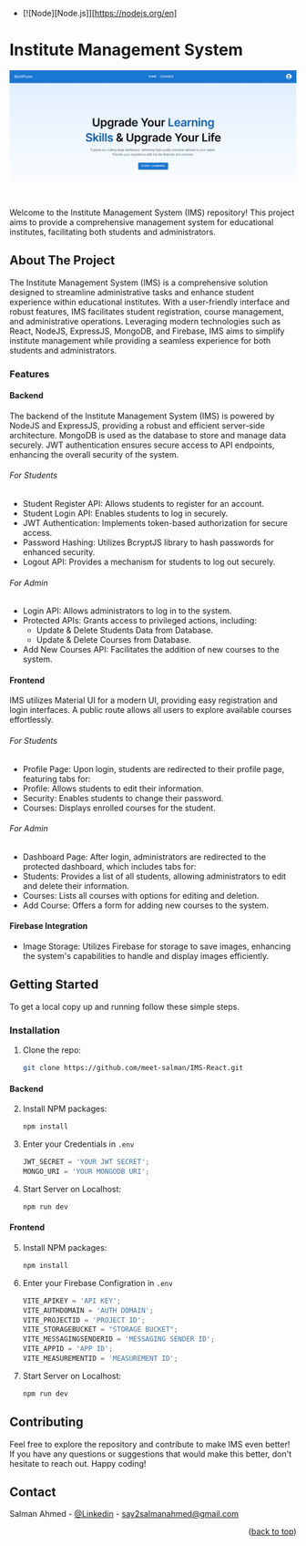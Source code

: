 <a name="readme-top"></a>

* [![Node][Node.js]][https://nodejs.org/en]


# Institute Management System

<img align="center" src="/Snaps//Home.png" />

Welcome to the Institute Management System (IMS) repository! This project aims to provide a comprehensive management system for educational institutes, facilitating both students and administrators.


<!-- ABOUT THE PROJECT -->
## About The Project

The Institute Management System (IMS) is a comprehensive solution designed to streamline administrative tasks and enhance student experience within educational institutes. With a user-friendly interface and robust features, IMS facilitates student registration, course management, and administrative operations. Leveraging modern technologies such as React, NodeJS, ExpressJS, MongoDB, and Firebase, IMS aims to simplify institute management while providing a seamless experience for both students and administrators.


<!-- FEATURES -->
### Features

<!-- BECKEND -->
#### Backend

The backend of the Institute Management System (IMS) is powered by NodeJS and ExpressJS, providing a robust and efficient server-side architecture. MongoDB is used as the database to store and manage data securely. JWT authentication ensures secure access to API endpoints, enhancing the overall security of the system.


###### For Students
* Student Register API: Allows students to register for an account.
* Student Login API: Enables students to log in securely.
* JWT Authentication: Implements token-based authorization for secure access.
* Password Hashing: Utilizes BcryptJS library to hash passwords for enhanced security.
* Logout API: Provides a mechanism for students to log out securely.

###### For Admin
* Login API: Allows administrators to log in to the system.
* Protected APIs: Grants access to privileged actions, including:
   - Update & Delete Students Data from Database.
   - Update & Delete Courses from Database.
* Add New Courses API: Facilitates the addition of new courses to the system.


<!-- FRONTEND -->
#### Frontend

IMS utilizes Material UI for a modern UI, providing easy registration and login interfaces. A public route allows all users to explore available courses effortlessly.


###### For Students
* Profile Page: Upon login, students are redirected to their profile page, featuring tabs for:
* Profile: Allows students to edit their information.
* Security: Enables students to change their password.
* Courses: Displays enrolled courses for the student.

###### For Admin
* Dashboard Page: After login, administrators are redirected to the protected dashboard, which includes tabs for:
* Students: Provides a list of all students, allowing administrators to edit and delete their information.
* Courses: Lists all courses with options for editing and deletion.
* Add Course: Offers a form for adding new courses to the system.


<!-- FIREBASE -->
#### Firebase Integration

* Image Storage: Utilizes Firebase for storage to save images, enhancing the system's capabilities to handle and display images efficiently.



<!-- GETTING STARTED -->
## Getting Started

To get a local copy up and running follow these simple steps.

<!-- INSTALLATION -->
### Installation

1. Clone the repo:
   ```sh
   git clone https://github.com/meet-salman/IMS-React.git
   ```

#### Backend

2. Install NPM packages:
   ```sh
   npm install
   ```
3. Enter your Credentials in `.env`
   ```js
   JWT_SECRET = 'YOUR JWT SECRET';
   MONGO_URI = 'YOUR MONGODB URI';
   ```
4. Start Server on Localhost:
   ```sh
   npm run dev
   ```

#### Frontend

5. Install NPM packages:
   ```sh
   npm install
   ```
6. Enter your Firebase Configration in `.env`
   ```js
   VITE_APIKEY = 'API KEY';
   VITE_AUTHDOMAIN = 'AUTH DOMAIN';
   VITE_PROJECTID = 'PROJECT ID';
   VITE_STORAGEBUCKET = "STORAGE BUCKET";
   VITE_MESSAGINGSENDERID = 'MESSAGING SENDER ID';
   VITE_APPID = 'APP ID';
   VITE_MEASUREMENTID = 'MEASUREMENT ID';
   ```
7. Start Server on Localhost:
   ```sh
   npm run dev
   ```


<!-- CONTRIBUTING -->
## Contributing

Feel free to explore the repository and contribute to make IMS even better! If you have any questions or suggestions that would make this better, don't hesitate to reach out. Happy coding! 


<!-- CONTACT  -->
## Contact

Salman Ahmed - [@Linkedin](https://www.linkedin.com/in/salman-ahmed-538897291/) - say2salmanahmed@gmail.com

<p align="right">(<a href="#readme-top">back to top</a>)</p>   